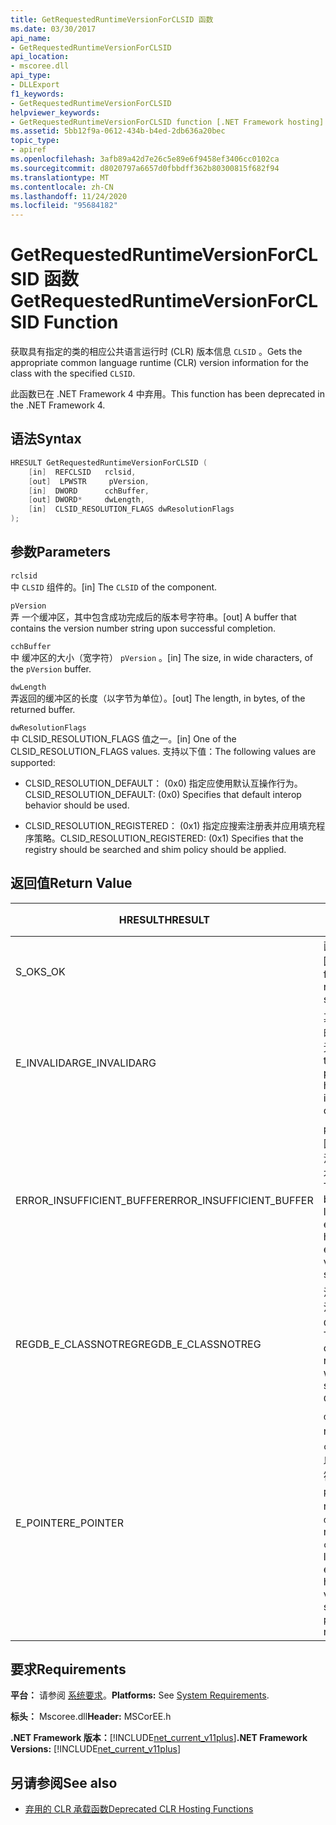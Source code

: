 ```yaml
---
title: GetRequestedRuntimeVersionForCLSID 函数
ms.date: 03/30/2017
api_name:
- GetRequestedRuntimeVersionForCLSID
api_location:
- mscoree.dll
api_type:
- DLLExport
f1_keywords:
- GetRequestedRuntimeVersionForCLSID
helpviewer_keywords:
- GetRequestedRuntimeVersionForCLSID function [.NET Framework hosting]
ms.assetid: 5bb12f9a-0612-434b-b4ed-2db636a20bec
topic_type:
- apiref
ms.openlocfilehash: 3afb89a42d7e26c5e89e6f9458ef3406cc0102ca
ms.sourcegitcommit: d8020797a6657d0fbbdff362b80300815f682f94
ms.translationtype: MT
ms.contentlocale: zh-CN
ms.lasthandoff: 11/24/2020
ms.locfileid: "95684182"
---
```

# <a name="getrequestedruntimeversionforclsid-function"></a><span data-ttu-id="00584-102">GetRequestedRuntimeVersionForCLSID 函数</span><span class="sxs-lookup"><span data-stu-id="00584-102">GetRequestedRuntimeVersionForCLSID Function</span></span>

<span data-ttu-id="00584-103">获取具有指定的类的相应公共语言运行时 (CLR) 版本信息 `CLSID` 。</span><span class="sxs-lookup"><span data-stu-id="00584-103">Gets the appropriate common language runtime (CLR) version information for the class with the specified `CLSID`.</span></span>  
  
 <span data-ttu-id="00584-104">此函数已在 .NET Framework 4 中弃用。</span><span class="sxs-lookup"><span data-stu-id="00584-104">This function has been deprecated in the .NET Framework 4.</span></span>  
  
## <a name="syntax"></a><span data-ttu-id="00584-105">语法</span><span class="sxs-lookup"><span data-stu-id="00584-105">Syntax</span></span>  
  
```cpp  
HRESULT GetRequestedRuntimeVersionForCLSID (  
    [in]  REFCLSID   rclsid,
    [out]  LPWSTR     pVersion,
    [in]  DWORD      cchBuffer,
    [out] DWORD*     dwLength,
    [in]  CLSID_RESOLUTION_FLAGS dwResolutionFlags  
);  
```  
  
## <a name="parameters"></a><span data-ttu-id="00584-106">参数</span><span class="sxs-lookup"><span data-stu-id="00584-106">Parameters</span></span>  

 `rclsid`  
 <span data-ttu-id="00584-107">中 `CLSID` 组件的。</span><span class="sxs-lookup"><span data-stu-id="00584-107">[in]  The `CLSID` of the component.</span></span>  
  
 `pVersion`  
 <span data-ttu-id="00584-108">弄 一个缓冲区，其中包含成功完成后的版本号字符串。</span><span class="sxs-lookup"><span data-stu-id="00584-108">[out]  A buffer that contains the version number string upon successful completion.</span></span>  
  
 `cchBuffer`  
 <span data-ttu-id="00584-109">中 缓冲区的大小（宽字符） `pVersion` 。</span><span class="sxs-lookup"><span data-stu-id="00584-109">[in]  The size, in wide characters, of the `pVersion` buffer.</span></span>  
  
 `dwLength`  
 <span data-ttu-id="00584-110">弄返回的缓冲区的长度（以字节为单位）。</span><span class="sxs-lookup"><span data-stu-id="00584-110">[out] The length, in bytes, of the returned buffer.</span></span>  
  
 `dwResolutionFlags`  
 <span data-ttu-id="00584-111">中 CLSID_RESOLUTION_FLAGS 值之一。</span><span class="sxs-lookup"><span data-stu-id="00584-111">[in]  One of the CLSID_RESOLUTION_FLAGS values.</span></span> <span data-ttu-id="00584-112">支持以下值：</span><span class="sxs-lookup"><span data-stu-id="00584-112">The following values are supported:</span></span>  
  
- <span data-ttu-id="00584-113">CLSID_RESOLUTION_DEFAULT： (0x0) 指定应使用默认互操作行为。</span><span class="sxs-lookup"><span data-stu-id="00584-113">CLSID_RESOLUTION_DEFAULT: (0x0) Specifies that default interop behavior should be used.</span></span>  
  
- <span data-ttu-id="00584-114">CLSID_RESOLUTION_REGISTERED： (0x1) 指定应搜索注册表并应用填充程序策略。</span><span class="sxs-lookup"><span data-stu-id="00584-114">CLSID_RESOLUTION_REGISTERED: (0x1) Specifies that the registry should be searched and shim policy should be applied.</span></span>  
  
## <a name="return-value"></a><span data-ttu-id="00584-115">返回值</span><span class="sxs-lookup"><span data-stu-id="00584-115">Return Value</span></span>  
  
|<span data-ttu-id="00584-116">HRESULT</span><span class="sxs-lookup"><span data-stu-id="00584-116">HRESULT</span></span>|<span data-ttu-id="00584-117">说明</span><span class="sxs-lookup"><span data-stu-id="00584-117">Description</span></span>|  
|-------------|-----------------|  
|<span data-ttu-id="00584-118">S_OK</span><span class="sxs-lookup"><span data-stu-id="00584-118">S_OK</span></span>|<span data-ttu-id="00584-119">函数已成功返回。</span><span class="sxs-lookup"><span data-stu-id="00584-119">The function returned successfully.</span></span>|  
|<span data-ttu-id="00584-120">E_INVALIDARG</span><span class="sxs-lookup"><span data-stu-id="00584-120">E_INVALIDARG</span></span>|<span data-ttu-id="00584-121">其中一个参数的类型或格式无效。</span><span class="sxs-lookup"><span data-stu-id="00584-121">One of the parameters has an invalid type or format.</span></span>|  
|<span data-ttu-id="00584-122">ERROR_INSUFFICIENT_BUFFER</span><span class="sxs-lookup"><span data-stu-id="00584-122">ERROR_INSUFFICIENT_BUFFER</span></span>|<span data-ttu-id="00584-123">`pVersion`缓冲区不够大，无法容纳整个版本字符串。</span><span class="sxs-lookup"><span data-stu-id="00584-123">The `pVersion` buffer is not large enough to hold the entire version string.</span></span>|  
|<span data-ttu-id="00584-124">REGDB_E_CLASSNOTREG</span><span class="sxs-lookup"><span data-stu-id="00584-124">REGDB_E_CLASSNOTREG</span></span>|<span data-ttu-id="00584-125">没有用指定的注册的类 `CLSID` 。</span><span class="sxs-lookup"><span data-stu-id="00584-125">There is no class registered with the specified `CLSID`.</span></span>|  
|<span data-ttu-id="00584-126">E_POINTER</span><span class="sxs-lookup"><span data-stu-id="00584-126">E_POINTER</span></span>|<span data-ttu-id="00584-127">`dwLength` 为 null，或 `cchBuffer` 足以容纳版本字符串，但 `pVersion` 为 null。</span><span class="sxs-lookup"><span data-stu-id="00584-127">`dwLength` is null, or `cchBuffer` is large enough to hold the version string, but `pVersion` is null.</span></span>|  
  
## <a name="requirements"></a><span data-ttu-id="00584-128">要求</span><span class="sxs-lookup"><span data-stu-id="00584-128">Requirements</span></span>  

 <span data-ttu-id="00584-129">**平台：** 请参阅 [系统要求](../../get-started/system-requirements.md)。</span><span class="sxs-lookup"><span data-stu-id="00584-129">**Platforms:** See [System Requirements](../../get-started/system-requirements.md).</span></span>  
  
 <span data-ttu-id="00584-130">**标头：** Mscoree.dll</span><span class="sxs-lookup"><span data-stu-id="00584-130">**Header:** MSCorEE.h</span></span>  
  
 <span data-ttu-id="00584-131">**.NET Framework 版本：**[!INCLUDE[net_current_v11plus](../../../../includes/net-current-v11plus-md.md)]</span><span class="sxs-lookup"><span data-stu-id="00584-131">**.NET Framework Versions:** [!INCLUDE[net_current_v11plus](../../../../includes/net-current-v11plus-md.md)]</span></span>  
  
## <a name="see-also"></a><span data-ttu-id="00584-132">另请参阅</span><span class="sxs-lookup"><span data-stu-id="00584-132">See also</span></span>

- [<span data-ttu-id="00584-133">弃用的 CLR 承载函数</span><span class="sxs-lookup"><span data-stu-id="00584-133">Deprecated CLR Hosting Functions</span></span>](deprecated-clr-hosting-functions.md)
